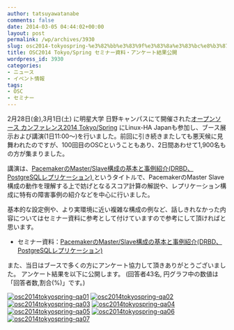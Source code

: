 ```yaml
---
author: tatsuyawatanabe
comments: false
date: 2014-03-05 04:44:02+00:00
layout: post
permalink: /wp/archives/3930
slug: osc2014-tokyospring-%e3%82%bb%e3%83%9f%e3%83%8a%e3%83%bc%e8%b3%87%e6%96%99%e5%85%ac%e9%96%8b
title: OSC2014 Tokyo/Spring セミナー資料・アンケート結果公開
wordpress_id: 3930
categories:
- ニュース
- イベント情報
tags:
- OSC
- セミナー
---
```


2月28日(金),3月1日(土) に明星大学 日野キャンパスにて開催された[オープンソース カンファレンス2014 Tokyo/Spring](https://www.ospn.jp/osc2014-spring) にLinux-HA Japanも参加し、ブース展示および講演(1日11:00～)を行いました。前回に引き続きまたしても悪天候に見舞われたのですが、100回目のOSCということもあり、2日間あわせて1,900名もの方が集まりました。

講演は、[PacemakerのMaster/Slave構成の基本と事例紹介(DRBD、PostgreSQLレプリケーション) ](https://www.ospn.jp/osc2014-spring/modules/eguide/event.php?eid=27)というタイトルで、PacemakerのMaster Slave構成の動作を理解する上で妨げとなるスコア計算の解説や、レプリケーション構成に特有の障害事例の紹介などを中心に行いました。

基本的な設定例や、より実環境に近い複雑な構成の例など、話しきれなかった内容についてはセミナー資料に参考として付けていますので参考にして頂ければと思います。



	
  * セミナー資料：[PacemakerのMaster/Slave構成の基本と事例紹介(DRBD、PostgreSQLレプリケーション) ](http://www.slideshare.net/tatsuyaw/pacemaker-osc2014tokyo-31882542)





また、当日はブースで多くの方にアンケート協力して頂きありがとうございました。
アンケート結果を以下に公開します。 (回答者43名, 円グラフ中の数値は「回答者数,割合(%)」です。)

[![osc2014tokyospring-qa01](/assets/images/wp-content/osc2014tokyospring-qa01.png)](/assets/images/wp-content/osc2014tokyospring-qa01.png)
[![osc2014tokyospring-qa02](/assets/images/wp-content/osc2014tokyospring-qa02.png)](/assets/images/wp-content/osc2014tokyospring-qa02.png)
[![osc2014tokyospring-qa03](/assets/images/wp-content/osc2014tokyospring-qa03.png)](/assets/images/wp-content/osc2014tokyospring-qa03.png)
[![osc2014tokyospring-qa04](/assets/images/wp-content/osc2014tokyospring-qa04.png)](/assets/images/wp-content/osc2014tokyospring-qa04.png)
[![osc2014tokyospring-qa05](/assets/images/wp-content/osc2014tokyospring-qa05.png)](/assets/images/wp-content/osc2014tokyospring-qa05.png)
[![osc2014tokyospring-qa06](/assets/images/wp-content/osc2014tokyospring-qa06.png)](/assets/images/wp-content/osc2014tokyospring-qa06.png)
[![osc2014tokyospring-qa07](/assets/images/wp-content/osc2014tokyospring-qa07.png)](/assets/images/wp-content/osc2014tokyospring-qa07.png)
